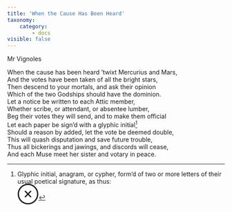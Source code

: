 ```yaml
---
title: 'When the Cause Has Been Heard'
taxonomy:
    category:
        - docs
visible: false
---
```


<div class="author">Mr Vignoles</div>  
  
When the cause has been heard ’twixt Mercurius and Mars,  
And the votes have been taken of all the bright stars,  
Then descend to your mortals, and ask their opinion  
Which of the two Godships should have the dominion.  
Let a notice be written to each Attic member,  
Whether scribe, or attendant, or absentee lumber,  
Beg their votes they will send, and to make them official  
Let each paper be sign’d with a glyphic initial[^1]  
Should a reason by added, let the vote be deemed double,  
This will quash disputation and save future trouble,  
Thus all bickerings and jawings, and discords will cease,  
And each Muse meet her sister and votary in peace.  
  
[^1]: Glyphic initial, anagram, or cypher, form’d of two or more letters of their usual poetical signature, as thus:  
<span style="font-size: 2.5em;">⊗</span>
  